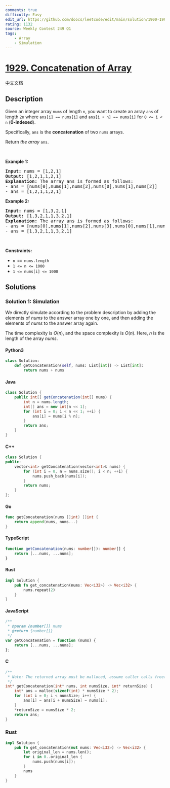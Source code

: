 ```yaml
---
comments: true
difficulty: Easy
edit_url: https://github.com/doocs/leetcode/edit/main/solution/1900-1999/1929.Concatenation%20of%20Array/README_EN.md
rating: 1132
source: Weekly Contest 249 Q1
tags:
    - Array
    - Simulation
---
```


<!-- problem:start -->

# [1929. Concatenation of Array](https://leetcode.com/problems/concatenation-of-array)

[中文文档](/solution/1900-1999/1929.Concatenation%20of%20Array/README.md)

## Description

<!-- description:start -->

<p>Given an integer array <code>nums</code> of length <code>n</code>, you want to create an array <code>ans</code> of length <code>2n</code> where <code>ans[i] == nums[i]</code> and <code>ans[i + n] == nums[i]</code> for <code>0 &lt;= i &lt; n</code> (<strong>0-indexed</strong>).</p>

<p>Specifically, <code>ans</code> is the <strong>concatenation</strong> of two <code>nums</code> arrays.</p>

<p>Return <em>the array </em><code>ans</code>.</p>

<p>&nbsp;</p>
<p><strong class="example">Example 1:</strong></p>

<pre>
<strong>Input:</strong> nums = [1,2,1]
<strong>Output:</strong> [1,2,1,1,2,1]
<strong>Explanation:</strong> The array ans is formed as follows:
- ans = [nums[0],nums[1],nums[2],nums[0],nums[1],nums[2]]
- ans = [1,2,1,1,2,1]</pre>

<p><strong class="example">Example 2:</strong></p>

<pre>
<strong>Input:</strong> nums = [1,3,2,1]
<strong>Output:</strong> [1,3,2,1,1,3,2,1]
<strong>Explanation:</strong> The array ans is formed as follows:
- ans = [nums[0],nums[1],nums[2],nums[3],nums[0],nums[1],nums[2],nums[3]]
- ans = [1,3,2,1,1,3,2,1]
</pre>

<p>&nbsp;</p>
<p><strong>Constraints:</strong></p>

<ul>
	<li><code>n == nums.length</code></li>
	<li><code>1 &lt;= n &lt;= 1000</code></li>
	<li><code>1 &lt;= nums[i] &lt;= 1000</code></li>
</ul>

<!-- description:end -->

## Solutions

<!-- solution:start -->

### Solution 1: Simulation

We directly simulate according to the problem description by adding the elements of $\textit{nums}$ to the answer array one by one, and then adding the elements of $\textit{nums}$ to the answer array again.

The time complexity is $O(n)$, and the space complexity is $O(n)$. Here, $n$ is the length of the array $\textit{nums}$.

<!-- tabs:start -->

#### Python3

```python
class Solution:
    def getConcatenation(self, nums: List[int]) -> List[int]:
        return nums + nums
```

#### Java

```java
class Solution {
    public int[] getConcatenation(int[] nums) {
        int n = nums.length;
        int[] ans = new int[n << 1];
        for (int i = 0; i < n << 1; ++i) {
            ans[i] = nums[i % n];
        }
        return ans;
    }
}
```

#### C++

```cpp
class Solution {
public:
    vector<int> getConcatenation(vector<int>& nums) {
        for (int i = 0, n = nums.size(); i < n; ++i) {
            nums.push_back(nums[i]);
        }
        return nums;
    }
};
```

#### Go

```go
func getConcatenation(nums []int) []int {
	return append(nums, nums...)
}
```

#### TypeScript

```ts
function getConcatenation(nums: number[]): number[] {
    return [...nums, ...nums];
}
```

#### Rust

```rust
impl Solution {
    pub fn get_concatenation(nums: Vec<i32>) -> Vec<i32> {
        nums.repeat(2)
    }
}
```

#### JavaScript

```js
/**
 * @param {number[]} nums
 * @return {number[]}
 */
var getConcatenation = function (nums) {
    return [...nums, ...nums];
};
```

#### C

```c
/**
 * Note: The returned array must be malloced, assume caller calls free().
 */
int* getConcatenation(int* nums, int numsSize, int* returnSize) {
    int* ans = malloc(sizeof(int) * numsSize * 2);
    for (int i = 0; i < numsSize; i++) {
        ans[i] = ans[i + numsSize] = nums[i];
    }
    *returnSize = numsSize * 2;
    return ans;
}
```

### Rust

```Rust
impl Solution {
    pub fn get_concatenation(mut nums: Vec<i32>) -> Vec<i32> {
        let original_len = nums.len();
        for i in 0..original_len {
            nums.push(nums[i]);
        }
        nums
    }
}
```

<!-- tabs:end -->

<!-- solution:end -->

<!-- problem:end -->
